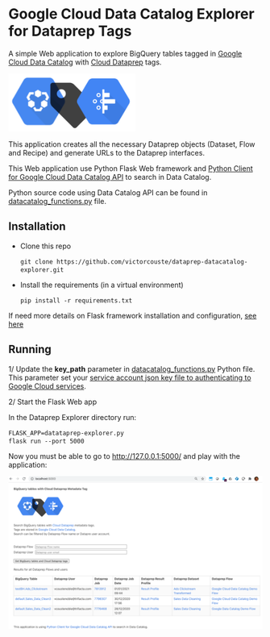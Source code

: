 # Google Cloud Data Catalog Explorer for Dataprep Tags


A simple Web application to explore BigQuery tables tagged in [Google Cloud Data Catalog](https://cloud.google.com/data-catalog/) with [Cloud Dataprep](https://cloud.google.com/dataprep) tags.

<img src="https://github.com/victorcouste/dataprep-datacatalog-explorer/blob/master/static/dataprep_datacatalog_explorer.png" width="50%" height="50%">

This application creates all the necessary Dataprep objects (Dataset, Flow and Recipe) and generate URLs to the Dataprep interfaces.

This Web application use Python Flask Web framework and <a href="https://googleapis.dev/python/datacatalog/latest/index.html#" target="_blank">Python Client for Google Cloud Data Catalog API</a> to search in Data Catalog.

Python source code using Data Catalog API can be found in [datacatalog_functions.py](https://github.com/victorcouste/dataprep-datacatalog-explorer/blob/master/datacatalog_functions.py) file.

## Installation

* Clone this repo

      git clone https://github.com/victorcouste/dataprep-datacatalog-explorer.git
      
* Install the requirements (in a virtual environment)

      pip install -r requirements.txt

If need more details on Flask framework installation and configuration, [see here](https://flask.palletsprojects.com/en/1.1.x/installation/)

## Running

1/ Update the **key_path** parameter in [datacatalog_functions.py](https://github.com/victorcouste/dataprep-datacatalog-explorer/blob/master/datacatalog_functions.py) Python file. This parameter set your <a href="https://googleapis.dev/python/google-api-core/latest/auth.html#service-accounts" target="_blank">service account json key file to authenticating to Google Cloud services</a>.

2/ Start the Flask Web app

In the Dataprep Explorer directory run:
```shell script
FLASK_APP=datataprep-explorer.py
flask run --port 5000
```
  
Now you must be able to go to http://127.0.0.1:5000/ and play with the application:
  
  ![alt tag](https://github.com/victorcouste/dataprep-datacatalog-explorer/blob/master/Search_BigQuery_tables_with_Cloud_Dataprep_Metadata_Tag.png)
